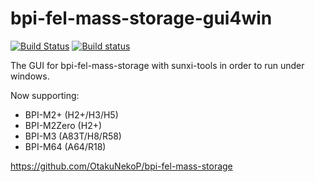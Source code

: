 # bpi-fel-mass-storage-gui4win

[![Build Status](https://travis-ci.org/OtakuNekoP/bpi-fel-mass-storage-gui4win.svg?branch=master)](https://travis-ci.org/OtakuNekoP/bpi-fel-mass-storage-gui4win)
[![Build status](https://ci.appveyor.com/api/projects/status/co914wbc2bacr02y?svg=true)](https://ci.appveyor.com/project/OtakuNekoP/bpi-fel-mass-storage-gui4win)

The GUI for bpi-fel-mass-storage with sunxi-tools in order to run under windows.

Now supporting:

+ BPI-M2+ (H2+/H3/H5) 
+ BPI-M2Zero (H2+)
+ BPI-M3 (A83T/H8/R58) 
+ BPI-M64 (A64/R18)

https://github.com/OtakuNekoP/bpi-fel-mass-storage
